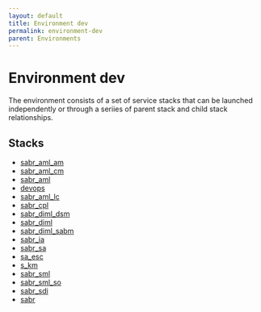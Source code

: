 ```yaml
---
layout: default
title: Environment dev
permalink: environment-dev
parent: Environments
---
```


# Environment dev
The environment consists of a set of service stacks that can be launched independently or through a seriies of 
parent stack and child stack relationships.

## Stacks
* [sabr_aml_am](environment--sabr-aml-am-dev)
* [sabr_aml_cm](environment--sabr-aml-cm-dev)
* [sabr_aml](environment--sabr-aml-dev)
* [devops](environment--sabr-aml-dsom-dev)
* [sabr_aml_lc](environment--sabr-aml-lc-dev)
* [sabr_cpl](environment--sabr-cpl-dev)
* [sabr_diml_dsm](environment--sabr-diml-dsm-dev)
* [sabr_diml](environment--sabr-diml-dev)
* [sabr_diml_sabm](environment--sabr-diml-sabm-dev)
* [sabr_ia](environment--sabr-ia-dev)
* [sabr_sa](environment--sabr-sa-dev)
* [sa_esc](environment--sabr-sa-esc-dev)
* [s_km](environment--sabr-sa-km-dev)
* [sabr_sml](environment--sabr-sml-dev)
* [sabr_sml_so](environment--sabr-sml-so-dev)
* [sabr_sdi](environment--sabr-sdi-dev)
* [sabr](environment--sabr-dev)
    
